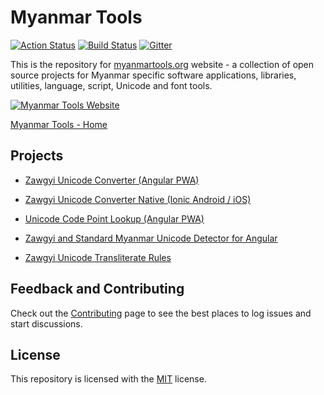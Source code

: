 # Myanmar Tools

[![Action Status](https://github.com/myanmartools/Myanmar-Tools/workflows/Deploy/badge.svg)](https://github.com/myanmartools/Myanmar-Tools/actions)
[![Build Status](https://dev.azure.com/myanmartools/Myanmar-Tools/_apis/build/status/myanmartools.Myanmar-Tools?branchName=master)](https://dev.azure.com/myanmartools/Myanmar-Tools/_build/latest?definitionId=9&branchName=master)
[![Gitter](https://badges.gitter.im/myanmartools/community.svg)](https://gitter.im/myanmartools/community?utm_source=badge&utm_medium=badge&utm_campaign=pr-badge)

This is the repository for [myanmartools.org](https://myanmartools.org) website - a collection of open source projects for Myanmar specific software applications, libraries, utilities, language, script, Unicode and font tools.

[![Myanmar Tools Website](https://myanmartools.org/assets/images/appicons/v1/android/android-launchericon-192x192.png)](https://myanmartools.org)

[Myanmar Tools - Home](https://myanmartools.org)

## Projects

* [Zawgyi Unicode Converter (Angular PWA)](https://github.com/myanmartools/zawgyi-unicode-converter-pwa)

* [Zawgyi Unicode Converter Native (Ionic Android / iOS)](https://github.com/myanmartools/zawgyi-unicode-converter-native)

* [Unicode Code Point Lookup (Angular PWA)](https://github.com/myanmartools/unicode-code-point-lookup-pwa)

* [Zawgyi and Standard Myanmar Unicode Detector for Angular](https://github.com/myanmartools/ng-zawgyi-detector)

* [Zawgyi Unicode Transliterate Rules](https://github.com/myanmartools/zawgyi-unicode-translit-rules)

## Feedback and Contributing

Check out the [Contributing](https://github.com/myanmartools/Myanmar-Tools/blob/master/CONTRIBUTING.md) page to see the best places to log issues and start discussions.

## License

This repository is licensed with the [MIT](https://github.com/myanmartools/Myanmar-Tools/blob/master/LICENSE) license.
